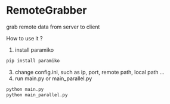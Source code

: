 # RemoteGrabber
grab remote data from server to client

How to use it ?
1. install paramiko
```python
pip install paramiko
```
3. change config.ini, such as ip, port, remote path, local path ...
4. run main.py or main_parallel.py
```python
python main.py
python main_parallel.py
```

